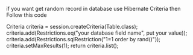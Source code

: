 if you want get random record in database use Hibernate Criteria then Follow this code

Criteria criteria = session.createCriteria(Table.class);
criteria.add(Restrictions.eq("your database field name", put your value));
criteria.add(Restrictions.sqlRestriction("1=1 order by rand()"));
criteria.setMaxResults(1);
return criteria.list();
